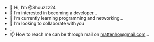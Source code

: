 - 👋 Hi, I’m @Shouzzz24
- 👀 I’m interested in becoming a developer...
- 🌱 I’m currently learning programming and networking...
- 💞️ I’m looking to collaborate with you
-  ...
- 📫 How to reach me can be through mail on mattenho@gmail.com...

<!---
Shouzzz24/Shouzzz24 is a ✨ special ✨ repository because its `README.md` (this file) appears on your GitHub profile.
You can click the Preview link to take a look at your changes.
--->
